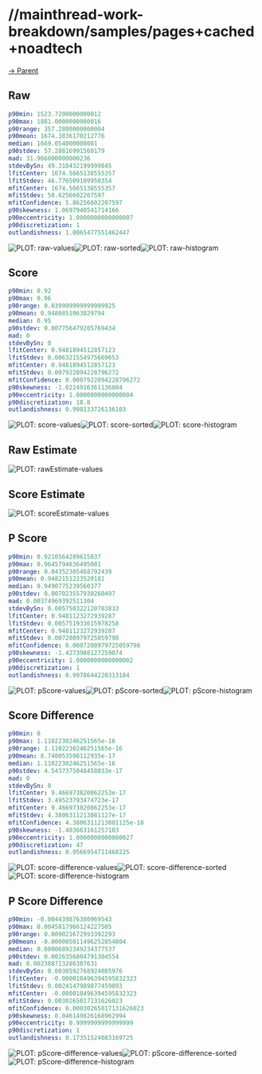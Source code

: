 
# //mainthread-work-breakdown/samples/pages+cached+noadtech

[→ Parent](../..)


## Raw


```yaml
p90min: 1523.7200000000012
p90max: 1881.0000000000016
p90range: 357.2800000000004
p90mean: 1674.3836170212776
median: 1669.054000000001
p90stdev: 57.28816991560179
mad: 31.966000000000236
stdevBySn: 49.310432199999845
lfitCenter: 1674.5665138555357
lfitStdev: 46.776509109950354
mfitCenter: 1674.5665138555357
mfitStdev: 58.6256602207597
mfitConfidence: 5.86256602207597
p90skewness: 1.0697940541714166
p90eccentricity: 1.0000000000000007
p90discretization: 1
outlandishness: 1.0065477551462447

```

![PLOT: raw-values](./raw/values.svg)![PLOT: raw-sorted](./raw/sorted.svg)![PLOT: raw-histogram](./raw/histogram.svg)
## Score


```yaml
p90min: 0.92
p90max: 0.96
p90range: 0.039999999999999925
p90mean: 0.9480851063829794
median: 0.95
p90stdev: 0.007756479205769434
mad: 0
stdevBySn: 0
lfitCenter: 0.9481894512857123
lfitStdev: 0.006321554975669653
mfitCenter: 0.9481894512857123
mfitStdev: 0.007922894228796272
mfitConfidence: 0.0007922894228796272
p90skewness: -1.0224916361136804
p90eccentricity: 1.0000000000000004
p90discretization: 18.8
outlandishness: 0.998133726136103

```

![PLOT: score-values](./score/values.svg)![PLOT: score-sorted](./score/sorted.svg)![PLOT: score-histogram](./score/histogram.svg)
## Raw Estimate

![PLOT: rawEstimate-values](./rawEstimate/values.svg)
## Score Estimate

![PLOT: scoreEstimate-values](./scoreEstimate/values.svg)
## P Score


```yaml
p90min: 0.9210564289615837
p90max: 0.9645794836495081
p90range: 0.04352305468792439
p90mean: 0.9482151223520181
median: 0.9490775239560377
p90stdev: 0.007023557930260497
mad: 0.00374969392511304
stdevBySn: 0.005750322120703833
lfitCenter: 0.9481123272939287
lfitStdev: 0.005751933615978258
mfitCenter: 0.9481123272939287
mfitStdev: 0.007208979725059798
mfitConfidence: 0.0007208979725059798
p90skewness: -1.4273988127259074
p90eccentricity: 1.0000000000000002
p90discretization: 1
outlandishness: 0.9978644220313184

```

![PLOT: pScore-values](./pScore/values.svg)![PLOT: pScore-sorted](./pScore/sorted.svg)![PLOT: pScore-histogram](./pScore/histogram.svg)
## Score Difference


```yaml
p90min: 0
p90max: 1.1102230246251565e-16
p90range: 1.1102230246251565e-16
p90mean: 8.740053598112935e-17
median: 1.1102230246251565e-16
p90stdev: 4.5437375048458033e-17
mad: 0
stdevBySn: 0
lfitCenter: 9.466973820862253e-17
lfitStdev: 3.49523793474723e-17
mfitCenter: 9.466973820862253e-17
mfitStdev: 4.3806311213081127e-17
mfitConfidence: 4.3806311213081125e-18
p90skewness: -1.403663161257103
p90eccentricity: 1.0000000000000027
p90discretization: 47
outlandishness: 0.9566954711468225

```

![PLOT: score-difference-values](./score-difference/values.svg)![PLOT: score-difference-sorted](./score-difference/sorted.svg)![PLOT: score-difference-histogram](./score-difference/histogram.svg)
## P Score Difference


```yaml
p90min: -0.004439876380969543
p90max: 0.0045817966124227505
p90range: 0.009021672993392293
p90mean: -0.000005011496252854804
median: 0.00006892349234377537
p90stdev: 0.0026356804791304554
mad: 0.002388713286307631
stdevBySn: 0.0030592768924085976
lfitCenter: -0.000010496394595832323
lfitStdev: 0.0024147989877459893
mfitCenter: -0.000010496394595832323
mfitStdev: 0.0030265017131626023
mfitConfidence: 0.00030265017131626023
p90skewness: 0.046149826168962994
p90eccentricity: 0.9999999999999999
p90discretization: 1
outlandishness: 0.17351524083169725

```

![PLOT: pScore-difference-values](./pScore-difference/values.svg)![PLOT: pScore-difference-sorted](./pScore-difference/sorted.svg)![PLOT: pScore-difference-histogram](./pScore-difference/histogram.svg)